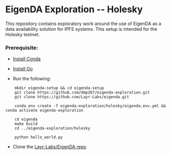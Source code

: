 # EigenDA Exploration -- Holesky
This repository contains exploratory work around the use of EigenDA as a data availability solution for IPFS systems. This setup is intended for the Holesky testnet.

### Prerequisite:
* [Install Conda](https://docs.anaconda.com/free/distro-or-miniconda/)
* [Install Go](https://go.dev/doc/install)

* Run the following:
```
    mkdir eigenda-setup && cd eigenda-setup
    git clone https://github.com/dmp267/eigenda-exploration.git
    git clone https://github.com/Layr-Labs/eigenda.git

    conda env create -f eigenda-exploration/holesky/eigenda.env.yml && conda activate eigenda-exploration

    cd eigenda
    make build
    cd ../eigenda-exploration/holesky

    python hello_world.py
```
* Clone the [Layr-Labs/EigenDA repo](https://github.com/Layr-Labs/eigenda/tree/master)
